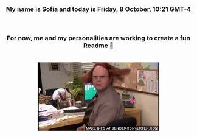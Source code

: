 


<div align="center">
<h3 >My name is Sofia and today is Friday, 8 October, 10:21 GMT-4</h3><br>
<h3 >For now, me and my personalities are working to create a fun Readme 👋
</h3><br>
<img src='img/dwight.gif' alt='working...'/>
</div>

